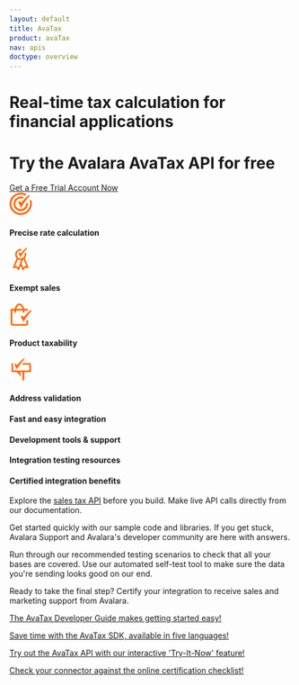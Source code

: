 ```yaml
---
layout: default
title: AvaTax
product: avaTax
nav: apis
doctype: overview
---
```


<div class="row bg-map">
  <div class="col-md-6 col-md-offset-3 text-center">
    <h1 class="h1p">Real-time tax calculation for financial applications</h1>
    <h1>Try the Avalara AvaTax API for free</h1>
  </div>
  <div class="col-xs-offset-2 col-xs-8 text-center btn-callout"><a href="/avatax/signup" role="button">Get a Free Trial Account Now</a></div>
</div>
<div class="row border-top padding-top">
  <div class="col-md-8 col-md-offset-2 text-center">
    <div class="row">
        <div class="col-xs-3">
            <img src="/public/images/devdot/DevDotSvgGAssets_TaxCaLculation.svg" width="40" alt="precise rate calculation" />
            <h4>Precise rate calculation</h4>
        </div>
        <div class="col-xs-3">
            <img src="/public/images/devdot/DevDotSvgGAssets_Exemptions.svg" width="40" alt="exempt sales" />
            <h4>Exempt sales</h4>
        </div>
        <div class="col-xs-3">
            <img src="/public/images/devdot/DevDotSvgGAssets_ProductTaxability.svg" width="40" alt="product taxability" />
            <h4>Product taxability</h4>
        </div>
        <div class="col-xs-3">
            <img src="/public/images/devdot/DevDotSvgGAssets_AddressValidation.svg" width="40" alt="address validation" />
            <h4>Address validation</h4>
        </div>
    </div>
  </div>
</div>
<div class="row border-top padding-top hidden-xs">
  <div class="col-md-8 col-md-offset-2 text-center">
    <div class="row">
        <div class="col-md-3">
            <h4 class="text-left">Fast and easy integration</h4>
        </div>
        <div class="col-md-3">
            <h4 class="text-left">Development tools &amp; support</h4>
        </div>
        <div class="col-md-3">
            <h4 class="text-left">Integration testing resources</h4>
        </div>
        <div class="col-md-3">
            <h4 class="text-left">Certified integration benefits</h4>
        </div>
    </div>
    <div class="row">
        <div class="col-md-3">
            <p class="text-left">Explore the <a href="./sales-tax-api">sales tax API</a> before you build. Make live API calls directly from our documentation.</p>
        </div>
        <div class="col-md-3">
            <p class="text-left">Get started quickly with our sample code and libraries. If you get stuck, Avalara Support and Avalara's developer community are here with answers.</p>
        </div>
        <div class="col-md-3">
            <p class="text-left">Run through our recommended testing scenarios to check that all your bases are covered. Use our automated self-test tool to make sure the data you're sending looks good on our end.</p>
        </div>
        <div class="col-md-3">
            <p class="text-left">Ready to take the final step? Certify your integration to receive sales and marketing support from Avalara.</p>
        </div>
    </div>
    <div class="row">
        <div class="col-md-3">
			<p><a href="/avatax/dev-guide/">The AvaTax Developer Guide makes getting started easy!</a></p>
        </div>
        <div class="col-md-3">
			<p><a href="/sdk">Save time with the AvaTax SDK, available in five languages!</a></p>
        </div>
        <div class="col-md-3">
			<p><a href="/api-reference/avatax/rest/v2/methods/Transactions/CreateTransaction/">Try out the AvaTax API with our interactive 'Try-It-Now' feature!</a></p>
        </div>
        <div class="col-md-3">
			<p><a href="/certification/avatax">Check your connector against the online certification checklist!</a></p>
        </div>
    </div>
  </div>
</div>
